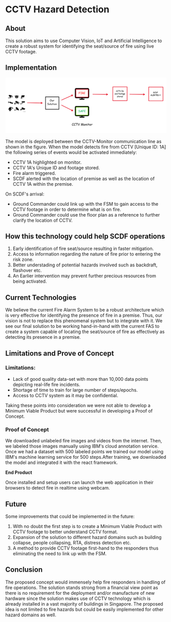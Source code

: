 # CCTV Hazard Detection

## About

This solution aims to use Computer Vision, IoT and Artificial Intelligence to create a robust system for identifying the seat/source of fire using live CCTV footage.

## Implementation

![alt text](media/images/Detailed.png "Architecture")

The model is deployed between the CCTV-Monitor communication line as shown in the figure. When the model detects fire from CCTV [Unique ID: 1A] the following series of events would be activated immediately:

* CCTV 1A highlighted on monitor.
* CCTV 1A's Unique ID and footage stored.
* Fire alarm triggered.
* SCDF alerted with the location of premise as well as the location of CCTV 1A within the premise.

On SCDF's arrival:

* Ground Commander could link up with the FSM to gain access to the CCTV footage in order to determine what is on fire.
* Ground Commander could use the floor plan as a reference to further clarify the location of CCTV.

## How this technology could help SCDF operations

1. Early identification of fire seat/source resulting in faster mitigation.
2. Access to information regarding the nature of fire prior to entering the risk zone.
3. Better understading of potential hazards involved such as backdraft, flashover etc.
4. An Earlier intervention may prevent further precious resources from being activated.

## Current Technologies

We believe the current Fire Alarm System to be a robust architecture which is very effective for identifying the presence of fire in a premise. Thus, our vision is not to replace this phenomenal system but to integrate with it. We see our final solution to be working hand-in-hand with the current FAS to create a system capable of locating the seat/source of fire as effectively as detecting its presence in a premise.  

## Limitations and Prove of Concept

### Limitations:

* Lack of good quality data-set with more than 10,000 data points depicting real-life fire incidents.
* Shortage of time to train for large number of steps/epochs.
* Access to CCTV system as it may be confidential.

Taking these points into consideration we were not able to develop a Minimum Viable Product but were successful in developing a Proof of Concept.

### Proof of Concept

We downloaded unlabeled fire images and videos from the internet. Then, we labeled those images manually using IBM's cloud annotation service. Once we had a dataset with 500 labeled points we trained our model using IBM's machine learning service for 500 steps.After training, we downloaded the model and integrated it with the react framework. 

**End Product**

Once installed and setup users can launch the web application in their browsers to detect fire in realtime using webcam.

## Future

Some improvements that could be implemented in the future:

1. With no doubt the first step is to create a Minimum Viable Product with CCTV footage to better understand CCTV format.
2. Expansion of the solution to different hazard domains such as building collapse, people collapsing, RTA, distress detection etc.
3. A method to provide CCTV footage first-hand to the responders thus eliminating the need to link up with the FSM.

## Conclusion 

The proposed concept would immensely help fire responders in handling of fire operations. The solution stands strong from a financial view point as there is no requirement for the deployment and/or manufacture of new hardware since the solution makes use of CCTV technology which is already installed in a vast majority of buildings in Singapore. The proposed idea is not limited to fire hazards but could be easily implemented for other hazard domains as well.

